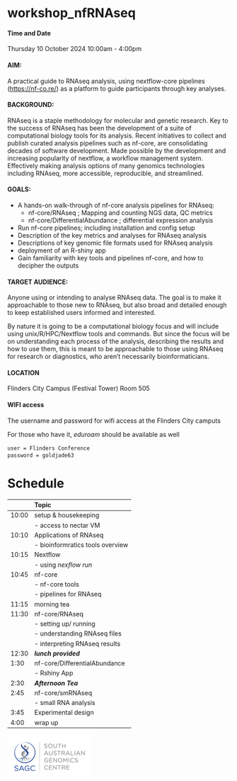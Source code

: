 # workshop_nfRNAseq
#### Time and Date
Thursday 10 October 2024
10:00am - 4:00pm

#### AIM: 
A practical guide to RNAseq analysis, using nextflow-core pipelines (https://nf-co.re/) as a platform to guide participants through key analyses.

#### BACKGROUND: 
RNAseq is a staple methodology for molecular and genetic research. Key to the success of RNAseq has been the development of a suite of computational biology tools for its analysis. Recent initiatives to collect and publish curated analysis pipelines such as nf-core, are consolidating decades of software development. Made possible by the development and increasing popularity of nextflow, a workflow management system. Effectively making analysis options of many genomics technologies including RNAseq, more accessible, reproducible, and streamlined. 

#### GOALS:
- A hands-on walk-through of nf-core analysis pipelines for RNAseq: 
	- nf-core/RNAseq ; Mapping and counting NGS data, QC metrics
	- nf-core/DifferentialAbundance ;  differential expression analysis
- Run nf-core pipelines; including installation and config setup 
- Description of the key metrics and analyses for RNAseq analysis
- Descriptions of key genomic file formats used for RNAseq analysis
- deployment of an R-shiny app
- Gain familiarity with key tools and pipelines nf-core, and how to decipher the outputs

#### TARGET AUDIENCE:
Anyone using or intending to analyse RNAseq data. The goal is to make it approachable to those new to RNAseq, but also broad and detailed enough to keep established users informed and interested.

By nature it is going to be a computational biology focus and will include using unix/R/HPC/Nextflow tools and commands. But since the focus will be on understanding each process of the analysis, describing the results and how to use them, this is meant to be approachable to those using RNAseq for research or diagnostics, who aren’t necessarily bioinformaticians.

#### LOCATION
Flinders City Campus (Festival Tower) Room 505

#### WIFI access
The username and password for wifi access at the Flinders City camputs

For those who have it, *eduroam* should be available as well

```
user = Flinders Conference
password = goldjade63
```

# Schedule

|       | Topic                                |  
|:------|:-------------------------------------|
| 10:00 | setup & housekeeping                 |
|       | - access to nectar VM                |  
| 10:10 | Applications of RNAseq               |
|       | - bioinformratics tools overview      | 
| 10:15 | Nextflow                             |
|       | - using *nexflow run*                |
| 10:45 | nf-core                              |
|       | - nf-core tools                      |
|       | - pipelines for RNAseq               |
| 11:15 |        morning tea                   |
| 11:30 | nf-core/RNAseq                       |
|       | - setting up/ running                |
|       | - understanding RNAseq files         |
|       | - interpreting RNAseq results        |
| 12:30 |      ***lunch provided***            |
| 1:30  | nf-core/DifferentialAbundance        |
|       | - Rshiny App                         |
| 2:30  |      ***Afternoon Tea***             |
| 2:45  | nf-core/smRNAseq                     |
|       | - small RNA analysis                 |
| 3:45  | Experimental design                  |
| 4:00  | wrap up                              |


![](static/SAGClogo.png)
